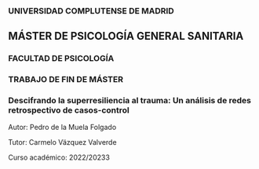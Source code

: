 ### UNIVERSIDAD COMPLUTENSE DE MADRID

## MÁSTER DE PSICOLOGÍA GENERAL SANITARIA

### FACULTAD DE PSICOLOGÍA

### TRABAJO DE FIN DE MÁSTER

### Descifrando la superresiliencia al trauma: Un análisis de redes retrospectivo de casos-control

Autor: Pedro de la Muela Folgado

Tutor: Carmelo Väzquez Valverde

Curso académico: 2022/20233
